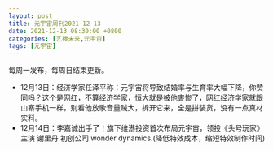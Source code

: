 ```yaml
---
layout: post
title: 元宇宙周刊2021-12-13
date: 2021-12-13 08:30:00 +0800
categories: [艺搜未来,元宇宙]
tags: [元宇宙]
---
```

每周一发布，每周日结束更新。
* 12月13日：经济学家任泽平称：元宇宙将导致结婚率与生育率大幅下降，你赞同吗？这个是网红，不算经济学家，恒大就是被他害惨了，网红经济学家就跟山寨手机一样，别看他放歌音量贼大，拆开它来，全是拼装货，没有一点真材实料。
* 12月14日：李嘉诚出手了！旗下维港投资首次布局元宇宙，领投《头号玩家》主演 谢里丹 初创公司 wonder dynamics.(降低特效成本，缩短特效制作时间)
